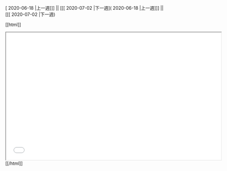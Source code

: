 [ 2020-06-18 |上一週]]] || [[[ 2020-07-02 |下一週]( 2020-06-18 |上一週]]] || [[[ 2020-07-02 |下一週)



[[html]]
<iframe src='<http://pad.hackingthursday.org>  ?showControls=true&showChat=true&showLineNumbers=true&useMonospaceFont=false' width=675 height=400></iframe>
[[/html]]